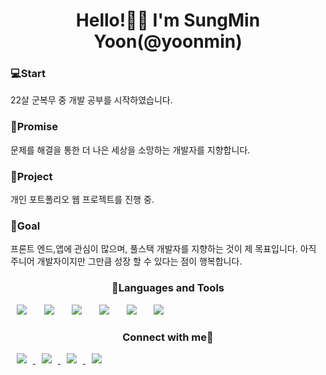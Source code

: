 <h1 align="center"> Hello!👋🏼 I'm SungMin Yoon(@yoonmin)</h1>

<h3>💻Start</h3>
22살 군복무 중 개발 공부를 시작하였습니다.

<h3>🦅Promise</h3>
문제를 해결을 통한 더 나은 세상을 소망하는 개발자를 지향합니다.

<h3>📲Project</h3>
개인 포트폴리오 웹 프로젝트를 진행 중.

<h3>🤗Goal</h3>
프론트 엔드,앱에 관심이 많으며, 풀스택 개발자를 지향하는 것이 제 목표입니다.
아직 주니어 개발자이지만 그만큼 성장 할 수 있다는 점이 행복합니다.

<h3 align = "center">📢Languages and Tools</h3>
<div>
<img src="https://img.shields.io/badge/Python-007396?style=flat-square&logo=Python&logoColor=white" style="height : auto; margin-left : 10px; margin-right : 10px;"/></a>&nbsp;
<img src="https://img.shields.io/badge/Django-6DB33F?style=flat-square&logo=Django&logoColor=white" style="height : auto; margin-left : 10px; margin-right : 10px;"/></a>&nbsp;
<img src="https://img.shields.io/badge/React-4479A1?style=flat-square&logo=React&logoColor=white" style="height : auto; margin-left : 10px; margin-right : 10px;"/></a>&nbsp;
<img src="https://img.shields.io/badge/HTML5-E34F26?style=flat-square&logo=HTML5&logoColor=white" style="height : auto; margin-left : 10px; margin-right : 10px;"/></a>&nbsp;
<img src="https://img.shields.io/badge/CSS3-1572B6?style=flat-square&logo=CSS3&logoColor=white" style="height : auto; margin-left : 10px; margin-right : 10px;"/></a>&nbsp;
<img src="https://img.shields.io/badge/JavaScript-F7DF1E?style=flat-square&logo=JavaScript&logoColor=white" style="height : auto; margin-left : 10px; margin-right : 10px;"/></a>&nbsp;
</div>

<h3 align="center"> Connect with me🦈</h3>
<a href="https://yoon-min-codinglog.tistory.com/">
    <img src="http://img.shields.io/badge/Tech Blog-ff7965?style=flat&logo=Bloglovin&logoColor=white&link=https://yoon-min-codinglog.tistory.com/"
        style="height : auto; margin-left : 10px; margin-right : 10px; "/>
</a>

<a href="https://yoonminweb.y00nmin.repl.co">
    <img src="http://img.shields.io/badge/yoonmin_WEB Page-2667d8?style=flat&logo=FamPay&logoColor=white&link=https://yoonminweb.y00nmin.repl.co"
        style="height : auto; margin-left : 10px; margin-right : 10px;"/>
</a>

<a href="https://www.instagram.com/yoon__min_/">
    <img 
        src="http://img.shields.io/badge/-Instagram-ff7066?style=flat&logo=Instagram&link=https://www.instagram.com/yoon__min_/"
        style="height : auto; margin-left : 10px; margin-right : 10px;"/>
</a>

<a href="mailto:ysmgg1@naver.com">
    <img src="http://img.shields.io/badge/Naver Mail-00d800?style=flat&logo=naver&logoColor=white&link=mailto:ysmgg1@naver.com"
        style="height : auto; margin-left : 10px; margin-right : 10px;"/>
</a>


